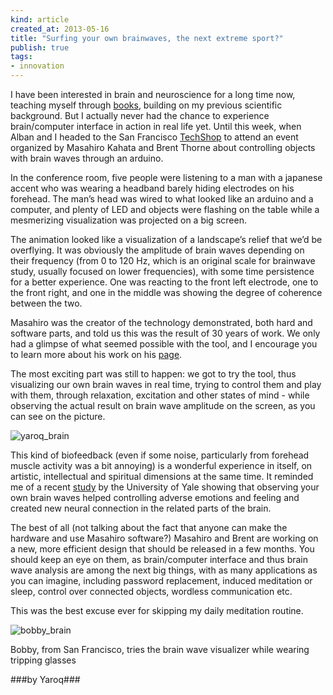 ```yaml
---
kind: article
created_at: 2013-05-16
title: "Surfing your own brainwaves, the next extreme sport?"
publish: true
tags:
- innovation
---
```


I have been interested in brain and neuroscience for a long time now, teaching myself through [books](http://www.google.com/url?q=http%3A%2F%2Fwww.amazon.com%2FFundamental-Neuroscience-Fourth-Edition-Squire%2Fdp%2F0123858704&sa=D&sntz=1&usg=AFQjCNGxS8TwhBuelXDCvSzJ9U-S6XoZ0w), building on my previous scientific background. But I actually never had the chance to experience brain/computer interface in action in real life yet. Until this week, when Alban and I headed to the San Francisco [TechShop](http://www.techshop.ws/tssf.html) to attend an event organized by Masahiro Kahata and Brent Thorne about controlling objects with brain waves through an arduino.

In the conference room, five people were listening to a man with a japanese accent who was wearing a headband barely hiding electrodes on his forehead. The man’s head was wired to what looked like an arduino and a computer, and plenty of LED and objects were flashing on the table while a mesmerizing visualization was projected on a big screen.

The animation looked like a visualization of a landscape’s relief that we’d be overflying. It was obviously the amplitude of brain waves depending on their frequency (from 0 to 120 Hz, which is an original scale for brainwave study, usually focused on lower frequencies), with some time persistence for a better experience. One was reacting to the front left electrode, one to the front right, and one in the middle was showing the degree of coherence between the two.

Masahiro was the creator of the technology demonstrated, both hard and software parts, and told us this was the result of 30 years of work. We only had a glimpse of what seemed possible with the tool, and I encourage you to learn more about his work on his [page](http://www.psychiclab.net/IBVA/Profile.html).

The most exciting part was still to happen: we got to try the tool, thus visualizing our own brain waves in real time, trying to control them and play with them, through relaxation, excitation and other states of mind - while observing the actual result on brain wave amplitude on the screen, as you can see on the picture.

![yaroq_brain](/assets/images/yaroq_brain.jpg "Masahiro, me and my brainwaves")

This kind of biofeedback (even if some noise, particularly from forehead muscle activity was a bit annoying) is a wonderful experience in itself, on artistic, intellectual and spiritual dimensions at the same time. It reminded me of a recent [study](http://news.yale.edu/2013/05/07/research-news-real-time-brain-feedback-can-help-people-overcome-anxiety) by the University of Yale showing that observing your own brain waves helped controlling adverse emotions and feeling and created new neural connection in the related parts of the brain.


The best of all (not talking about the fact that anyone can make the hardware and use Masahiro software?) Masahiro and Brent are working on a new, more efficient design that should be released in a few months. You should keep an eye on them, as brain/computer interface and thus brain wave analysis are among the next big things, with as many applications as you can imagine, including password replacement, induced meditation or sleep, control over connected objects, wordless communication etc.

This was the best excuse ever for skipping my daily meditation routine.

![bobby_brain](/assets/images/bobby_brain.jpg "Bobby tripping brain waves")

Bobby, from San Francisco, tries the brain wave visualizer while wearing tripping glasses

###by Yaroq###

